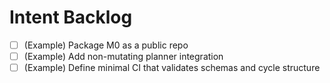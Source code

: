 # Intent Backlog
- [ ] (Example) Package M0 as a public repo
- [ ] (Example) Add non-mutating planner integration
- [ ] (Example) Define minimal CI that validates schemas and cycle structure
